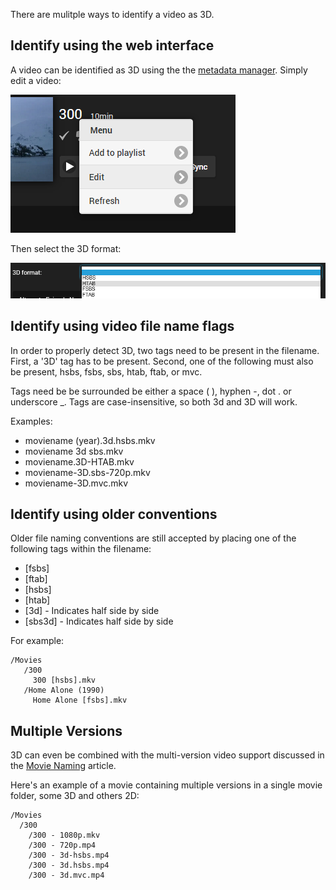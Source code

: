 There are mulitple ways to identify a video as 3D.

## Identify using the web interface

A video can be identified as 3D using the the [metadata manager](Metadata-manager). Simply edit a video:

![](images/server/musicvideos1.png)

Then select the 3D format:

![](images/server/3dvideos1.png)


## Identify using video file name flags

In order to properly detect 3D, two tags need to be present in the filename. First, a '3D' tag has to be present. Second, one of the following must also be present, hsbs, fsbs, sbs, htab, ftab, or mvc.

Tags need be be surrounded be either a space ( ), hyphen -, dot . or underscore _. Tags are case-insensitive, so both 3d and 3D will work.

Examples:

* moviename (year).3d.hsbs.mkv
* moviename 3d sbs.mkv
* moviename.3D-HTAB.mkv
* moviename-3D.sbs-720p.mkv
* moviename-3D.mvc.mkv

## Identify using older conventions

Older file naming conventions are still accepted  by placing one of the following tags within the filename:

* [fsbs]
* [ftab]
* [hsbs]
* [htab]
* [3d] - Indicates half side by side
* [sbs3d] - Indicates half side by side

For example:

```
/Movies
   /300
     300 [hsbs].mkv
   /Home Alone (1990)
     Home Alone [fsbs].mkv
```

## Multiple Versions

3D can even be combined with the multi-version video support discussed in the [Movie Naming](Movie-naming) article.

Here's an example of a movie containing multiple versions in a single movie folder, some 3D and others 2D:

```
/Movies
  /300
    /300 - 1080p.mkv
    /300 - 720p.mp4
    /300 - 3d-hsbs.mp4
    /300 - 3d.hsbs.mp4
    /300 - 3d.mvc.mp4

```